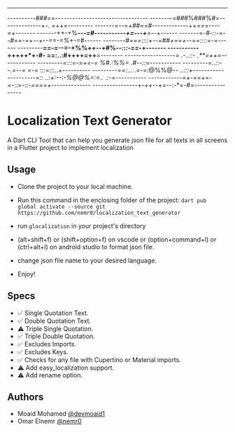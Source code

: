 --------------------------------------------------
----------*###*==--------------------------------- 
--------=###%###%#=--------------+-. =++=--------- 
-------=--=*+##*==#-------------++===----=+------- 
-------++-+%***---=#-----------+=---+**=--*+------ 
-------=*-#-::-*=--#==-=+***--+*--=*=-=%+-=#------ 
--------#===::::+--=*##*+==+***--==::::*=-*=------ 
---------**==-=--=-+%%*++--+*#%*--:::-==-*+------- 
-----------+++++*+-#-    ==:..:#++++=++**=-------- 
----------------*--=  .-..::-  .**=++=------------ 
---------=:::=-=+=-=  *%#.:%%= .*#--::=----------- 
---------=..::--.=--=   =*-=  :::=:::..+---------- 
---------==:...  .*=-=:*@%%@*--  ..:::+----------- 
----------=::  ..:+:--:-%@@%=:=..  .:-=----------- 
------------=+-==+*=-=-::=-::-*====+-------------- 
----------------*+-++--+=--:-*=-#=----------------


# Localization Text Generator

A Dart CLI Tool that can help you generate json file for all texts in all screens in a Flutter project to implement localization

## Usage

- Clone the project to your local machine.
- Run this command in the enclosing folder of the project:
  `dart pub global activate --source git https://github.com/nemr0/localization_text_generator`

- run `glocalization` in your project's directory
- (alt+shift+f) or (shift+option+f) on vscode or (option+command+l) or (ctrl+alt+l) on android studio to format json file.
- change json file name to your desired language.
- Enjoy!

## Specs

- ✅ Single Quotation Text.
- ✅ Double Quotation Text.
- ⚠️ Triple Single Quotation.
- ✅ Triple Double Quotation.
- ✅ Excludes Imports.
- ✅ Excludes Keys.
- ✅ Checks for any file with Cupertino or Material imports.
- ⚠️ Add easy_localization support.
- ⚠️ Add rename option.
## Authors

- Moaid Mohamed [@devmoaid1](https://www.github.com/devmoaid1)
- Omar Elnemr [@nemr0](https://www.github.com/nemr0)
